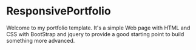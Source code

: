 # ResponsivePortfolio
Welcome to my portfolio template. It's a simple Web page with HTML and CSS with BootStrap and jquery to provide a good starting point to build something more advanced.




